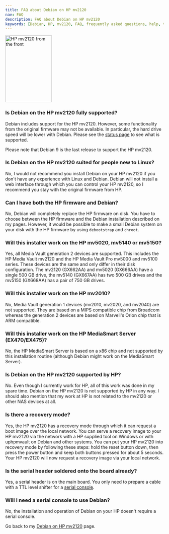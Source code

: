 ```yaml
---
title: FAQ about Debian on HP mv2120
nav: FAQ
description: FAQ about Debian on HP mv2120
keywords: [Debian, HP, mv2120, FAQ, frequently asked questions, help, troubleshooting]
---
```


<div class="right">
<img src = "../images/r_mv2120_front.jpg" class="border" alt="HP mv2120 from the front" width="148" height="212" />
</div>

<h3>Is Debian on the HP mv2120 fully supported?</h3>

Debian includes support for the HP mv2120.  However, some functionality
from the original firmware may not be available.  In particular, the hard
drive speed will be lower with Debian.  Please see the <a href =
"../status/">status page</a> to see what is supported.

Please note that Debian 9 is the last release to support the HP mv2120.

<h3>Is Debian on the HP mv2120 suited for people new to Linux?</h3>

No, I would not recommend you install Debian on your HP mv2120 if you don't
have any experience with Linux and Debian.  Debian will not install a web
interface through which you can control your HP mv2120, so I recommend you
stay with the original firmware from HP.

<h3>Can I have both the HP firmware and Debian?</h3>

No, Debian will completely replace the HP firmware on disk.  You have to
choose between the HP firmware and the Debian installation described on my
pages.  However, it would be possible to make a small Debian system on your
disk with the HP firmware by using `debootstrap` and `chroot`.

<h3>Will this installer work on the HP mv5020, mv5140 or mv5150?</h3>

Yes, all Media Vault generation 2 devices are supported.  This includes the
HP Media Vault mv2120 and the HP Media Vault Pro mv5000 and mv5100 series.
These devices are the same and only differ in their disk configuration.
The mv2120 (GX662AA) and mv5020 (GX666AA) have a single 500 GB drive, the
mv5140 (GX667AA) has two 500 GB drives and the mv5150 (GX668AA) has a pair
of 750 GB drives.

<h3>Will this installer work on the HP mv2010?</h3>

No, Media Vault generation 1 devices (mv2010, mv2020, and mv2040) are not
supported.  They are based on a MIPS compatible chip from Broadcom whereas
the generation 2 devices are based on Marvell's Orion chip that is ARM
compatible.

<h3>Will this installer work on the HP MediaSmart Server (EX470/EX475)?</h3>

No, the HP MediaSmart Server is based on a x86 chip and not supported by
this installation routine (although Debian might work on the MediaSmart
Server).

<h3>Is Debian on the HP mv2120 supported by HP?</h3>

No.  Even though I currently work for HP, all of this work was done in my
spare time.  Debian on the HP mv2120 is not supported by HP in any way.  I
should also mention that my work at HP is not related to the mv2120 or
other NAS devices at all.

<h3>Is there a recovery mode?</h3>

Yes, the HP mv2120 has a recovery mode through which it can request a boot
image over the local network.  You can serve a recovery image to your HP
mv2120 via the network with a HP supplied tool on Windows or with
uphpmvault on Debian and other systems.  You can put your HP mv2120 into
recovery mode by following these steps: hold the reset button down, then
press the power button and keep both buttons pressed for about 5 seconds.
Your HP mv2120 will now request a recovery image via your local network.

<h3>Is the serial header soldered onto the board already?</h3>

Yes, a serial header is on the main board.  You only need to prepare a
cable with a TTL level shifter for a <a href = "../serial/">serial
console</a>.

<h3>Will I need a serial console to use Debian?</h3>

No, the installation and operation of Debian on your HP doesn't require a
serial console.

Go back to my <a href = "..">Debian on HP mv2120</a> page.

